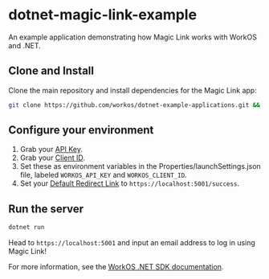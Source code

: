 # dotnet-magic-link-example

An example application demonstrating how Magic Link works with WorkOS and .NET.

## Clone and Install

Clone the main repository and install dependencies for the Magic Link app:

```sh
git clone https://github.com/workos/dotnet-example-applications.git && cd dotnet-magic-link-example && dotnet build
```

## Configure your environment

1. Grab your [API Key](https://dashboard.workos.com/api-keys).
2. Grab your [Client ID](https://dashboard.workos.com/configuration).
3. Set these as environment variables in the Properties/launchSettings.json file,
labeled `WORKOS_API_KEY` and `WORKOS_CLIENT_ID`.
4. Set your [Default Redirect Link](https://dashboard.workos.com/configuration) to `https://localhost:5001/success`.

## Run the server

```sh
dotnet run
```

Head to `https://localhost:5001` and input an email address to log in using Magic Link!

For more information, see the [WorkOS .NET SDK documentation](https://workos.com/docs/reference/client-libraries).
